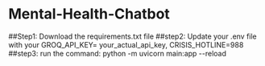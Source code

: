 # Mental-Health-Chatbot
##Step1: Download the requirements.txt file
##step2: Update your .env file with your GROQ_API_KEY= your_actual_api_key, CRISIS_HOTLINE=988
##step3: run the command: python -m uvicorn main:app --reload
